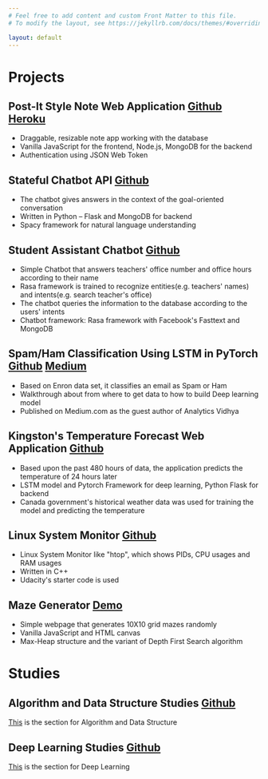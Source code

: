 ```yaml
---
# Feel free to add content and custom Front Matter to this file.
# To modify the layout, see https://jekyllrb.com/docs/themes/#overriding-theme-defaults

layout: default
---
```

# Projects

## Post-It Style Note Web Application [Github](https://github.com/sijoonlee/note-app) [Heroku](https://sijoon-note-app.herokuapp.com/)  
- Draggable, resizable note app working with the database  
- Vanilla JavaScript for the frontend, Node.js, MongoDB for the backend  
- Authentication using JSON Web Token  
  
## Stateful Chatbot API [Github](https://github.com/sijoonlee/stateful-chatbot-api)  
- The chatbot gives answers in the context of the goal-oriented conversation  
- Written in Python – Flask and MongoDB for backend  
- Spacy framework for natural language understanding   
  
## Student Assistant Chatbot [Github](https://github.com/sijoonlee/rasa-chatbot-with-fasttext)  
- Simple Chatbot that answers teachers' office number and office hours according to their name  
- Rasa framework is trained to recognize entities(e.g. teachers' names) and intents(e.g. search teacher's office)  
- The chatbot queries the information to the database according to the users' intents  
- Chatbot framework: Rasa framework with Facebook's Fasttext and MongoDB  
  
## Spam/Ham Classification Using LSTM in PyTorch [Github](https://github.com/sijoonlee/spam-ham-walkthrough) [Medium](https://medium.com/analytics-vidhya/spam-ham-classification-using-lstm-in-pytorch-950daec94a7c)  
- Based on Enron data set, it classifies an email as Spam or Ham  
- Walkthrough about from where to get data to how to build Deep learning model  
- Published on Medium.com as the guest author of Analytics Vidhya  
  
## Kingston's Temperature Forecast Web Application [Github](https://github.com/sijoonlee/TempForecastWebApp)  
- Based upon the past 480 hours of data, the application predicts the temperature of 24 hours later  
- LSTM model and Pytorch Framework for deep learning, Python Flask for backend  
- Canada government's historical weather data was used for training the model and predicting the temperature  
  
## Linux System Monitor [Github](https://github.com/sijoonlee/linux_system_monitor)  
- Linux System Monitor like "htop", which shows PIDs, CPU usages and RAM usages  
- Written in C++  
- Udacity's starter code is used  
  
## Maze Generator [Demo](https://sijoonlee.github.io/algorithm-study/Create-Maze)  
- Simple webpage that generates 10X10 grid mazes randomly   
- Vanilla JavaScript and HTML canvas  
- Max-Heap structure and the variant of Depth First Search algorithm  
  
  
# Studies  
  
## Algorithm and Data Structure Studies [Github](https://github.com/sijoonlee/algorithm_study)  
[This](/algorithm-study/) is the section for Algorithm and Data Structure  
  
## Deep Learning Studies [Github](https://github.com/sijoonlee/deep_learning)  
[This](/ai-study/) is the section for Deep Learning  
